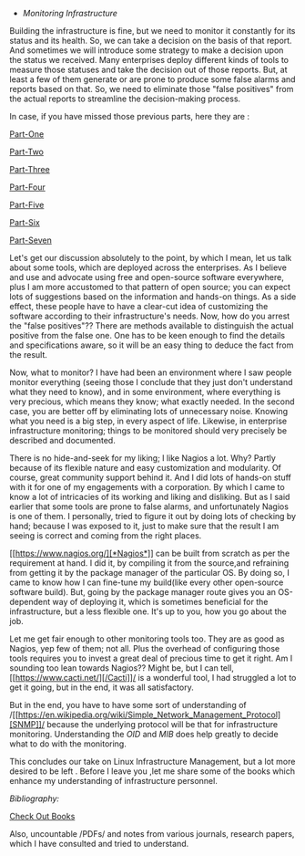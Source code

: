 * *Monitoring Infrastructure*

Building the infrastructure is fine, but we need to monitor it constantly for
its status and its health. So, we can take a decision on the basis of that
report. And sometimes we will introduce some strategy to make a decision upon
the status we received. Many enterprises deploy different kinds of tools to
measure those statuses and take the decision out of those reports. But, at least
a few of them generate or are prone to produce some false alarms and reports
based on that. So, we need to eliminate those "false positives" from the actual
reports to streamline the decision-making process.

In case, if you have missed those previous parts, here they are :

[Part-One](https://unixbhaskar.wordpress.com/2022/04/26/linux-infrastructure-management-part-i/)

[Part-Two](https://unixbhaskar.wordpress.com/2022/04/27/linux-infrastructure-management-part-ii/)

[Part-Three](https://unixbhaskar.wordpress.com/2022/04/28/linux-infrastructure-management-part-iii/)

[Part-Four](https://unixbhaskar.wordpress.com/2022/04/29/linux-infrastructure-management-part-iv/)

[Part-Five](https://unixbhaskar.wordpress.com/2022/04/30/linux-infrastructure-management-part-v/)

[Part-Six](https://unixbhaskar.wordpress.com/2022/05/01/linux-infrastructure-management-part-vi/)

[Part-Seven](https://unixbhaskar.wordpress.com/2022/05/02/linux-infrastructure-management-part-vii/)

Let's get our discussion absolutely to the point, by which I mean, let us talk
about some tools, which are deployed across the enterprises. As I believe and
use and advocate using free and open-source software everywhere, plus I am more
accustomed to that pattern of open source; you can expect lots of suggestions
based on the information and hands-on things. As a side effect, these people
have to have a clear-cut idea of customizing the software according to their
infrastructure's needs. Now, how do you arrest the "false positives"??  There
are methods available to distinguish the actual positive from the false one. One
has to be keen enough to find the details and specifications aware, so it will
be an easy thing to deduce the fact from the result.

Now, what to monitor? I have had been an environment where I saw people monitor
everything (seeing those I conclude that they just don't understand what they
need to know), and in some environment, where everything is very precious, which
means they know; what exactly needed. In the second case, you are better off by
eliminating lots of unnecessary noise. Knowing what you need is a big step, in
every aspect of life. Likewise, in enterprise infrastructure monitoring; things
to be monitored should very precisely be described and documented.

There is no hide-and-seek for my liking; I like Nagios a lot. Why? Partly
because of its flexible nature and easy customization and modularity. Of course,
great community support behind it. And I did lots of hands-on stuff with it for
one of my engagements with a corporation. By which I came to know a lot of
intricacies of its working and liking and disliking. But as I said earlier that
some tools are prone to false alarms, and unfortunately Nagios is one of them. I
personally, tried to figure it out by doing lots of checking by hand; because I
was exposed to it, just to make sure that the result I am seeing is correct and
coming from the right places.

[[https://www.nagios.org/][*Nagios*]] can be built from scratch as per the requirement at hand. I did it, by
compiling it from the source,and refraining from getting it by the package
manager of the particular OS. By doing so, I came to know how I can fine-tune my
build(like every other open-source software build). But, going by the package
manager route gives you an OS-dependent way of deploying it, which is sometimes
beneficial for the infrastructure, but a less flexible one. It's up to you, how
you go about the job.

Let me get fair enough to other monitoring tools too. They are as good as
Nagios, yep few of them; not all. Plus the overhead of configuring those tools
requires you to invest a great deal of precious time to get it right. Am I
sounding too lean towards Nagios?? Might be, but I can tell, [[https://www.cacti.net/][/Cacti]]/ is a
wonderful tool, I had struggled a lot to get it going, but in the end, it was
all satisfactory.

But in the end, you have to have some sort of understanding of /[[https://en.wikipedia.org/wiki/Simple_Network_Management_Protocol][SNMP]]/ because the
underlying protocol will be that for infrastructure monitoring. Understanding
the *OID* and *MIB* does help greatly to decide what to do with the monitoring.

This concludes our take on Linux Infrastructure Management, but a lot more
desired to be left . Before I leave you ,let me share some of the books which
enhance my understanding of infrastructure personnel.

*Bibliography:*

[Check Out Books](https://www.goodreads.com/review/list/47198624-bhaskar-chowdhury?ref=nav_mybooks&shelf=read)

Also, uncountable /PDFs/ and notes from various journals, research papers, which I
have consulted and tried to understand.
